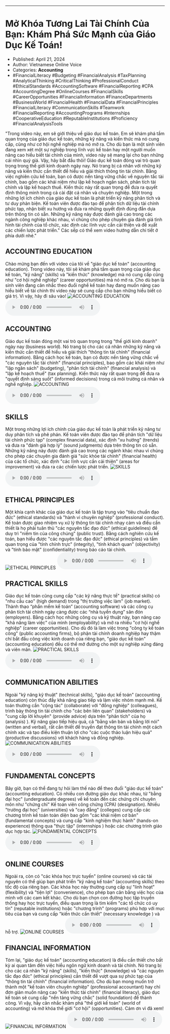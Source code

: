 
---

# Mở Khóa Tương Lai Tài Chính Của Bạn: Khám Phá Sức Mạnh của Giáo Dục Kế Toán!

- Published: April 21, 2024
- Author: Vietnamese Online Voice
- Categories: **Accounting**
- #FinancialLiteracy #Budgeting #FinancialAnalysis #TaxPlanning #AnalyticalThinking #CriticalThinking #ProfessionalConduct #EthicalStandards #AccountingSoftware #FinancialReporting #CPA #AccountingDegree #OnlineCourses #FinancialSkills #CareerOpportunities #FinancialInformation #FinanceDepartments #BusinessWorld #FinancialHealth #FinancialData #FinancialPrinciples #FinancialLiteracy #CommunicationSkills #Teamwork #FinancialReporting #AccountingPrograms #Internships #CooperativeEducation #ReputableInstitutions #Proficiency #FinancialAnalysisTools

"Trong video này, em sẽ giới thiệu về giáo dục kế toán. Em sẽ khám phá tầm quan trọng của giáo dục kế toán, những kỹ năng và kiến thức mà nó cung cấp, cũng như cơ hội nghề nghiệp mà nó mở ra. Cho dù bạn là một sinh viên đang xem xét một sự nghiệp trong lĩnh vực kế toán hay một người muốn nâng cao hiểu biết tài chính của mình, video này sẽ mang lại cho bạn những cái nhìn quý giá. Vậy, hãy bắt đầu thôi! Giáo dục kế toán đóng vai trò quan trọng trong thế giới kinh doanh ngày nay. Nó trang bị cá nhân với những kỹ năng và kiến thức cần thiết để hiểu và giải thích thông tin tài chính. Bằng việc nghiên cứu kế toán, bạn có được nền tảng vững chắc về nguyên tắc tài chính, bao gồm các khái niệm như lập kế hoạch ngân sách, phân tích tài chính và lập kế hoạch thuế. Kiến thức này rất quan trọng để đưa ra quyết định thông minh trong cả cài đặt cá nhân và chuyên nghiệp. Một trong những lợi ích chính của giáo dục kế toán là phát triển kỹ năng phân tích và tư duy phản biện. Kế toán viên được đào tạo để phân tích dữ liệu tài chính phức tạp, nhận biết xu hướng và đưa ra những quyết định đúng đắn dựa trên thông tin có sẵn. Những kỹ năng này được đánh giá cao trong các ngành công nghiệp khác nhau, vì chúng cho phép chuyên gia đánh giá tình hình tài chính của tổ chức, xác định các lĩnh vực cần cải thiện và đề xuất các chiến lược phát triển." Các sếp có thể xem video hướng dẫn chi tiết ở phía dưới nhé."


## ACCOUNTING EDUCATION

Chào mừng bạn đến với video của tôi về "giáo dục kế toán" (accounting education). Trong video này, tôi sẽ khám phá tầm quan trọng của giáo dục kế toán, "kỹ năng" (skills) và "kiến thức" (knowledge) mà nó cung cấp cũng như "cơ hội nghề nghiệp" (career opportunities) mà nó mở ra. Cho dù bạn là sinh viên đang cân nhắc theo đuổi nghề kế toán hay đang muốn nâng cao hiểu biết về tài chính thì video này sẽ cung cấp cho bạn những hiểu biết có giá trị. Vì vậy, hãy đi sâu vào!
![ACCOUNTING EDUCATION](https://http-archiver-apis-production-80.schnworks.com/storage/images/transitions/2024-04-21/transition-1299117076-Montserrat-Bold-512DA8.jpg)
<audio controls>
    <source src="https://http-archiver-apis-production-80.schnworks.com/storage/audio/file-26111260115.mp3" type="audio/mpeg">
</audio>



## ACCOUNTING

Giáo dục kế toán đóng một vai trò quan trọng trong "thế giới kinh doanh" ngày nay (business world). Nó trang bị cho các cá nhân những kỹ năng và kiến ​​thức cần thiết để hiểu và giải thích "thông tin tài chính" (financial information). Bằng cách học kế toán, bạn có được nền tảng vững chắc về "các nguyên tắc tài chính" (financial principles), bao gồm các khái niệm như "lập ngân sách" (budgeting), "phân tích tài chính" (financial analysis) và "lập kế hoạch thuế" (tax planning). Kiến thức này rất quan trọng để đưa ra "quyết định sáng suốt" (informed decisions) trong cả môi trường cá nhân và nghề nghiệp.
![ACCOUNTING](https://http-archiver-apis-production-80.schnworks.com/storage/images/transitions/2024-04-21/transition-8153677939-Montserrat-Black-880E4F.jpg)
<audio controls>
    <source src="https://http-archiver-apis-production-80.schnworks.com/storage/audio/file-14108258706.mp3" type="audio/mpeg">
</audio>



## SKILLS

Một trong những lợi ích chính của giáo dục kế toán là phát triển kỹ năng tư duy phân tích và phê phán. Kế toán viên được đào tạo để phân tích "dữ liệu tài chính phức tạp" (complex financial data), xác định "xu hướng" (trends) và đưa ra "đánh giá hợp lý" (sound judgments) dựa trên thông tin có sẵn. Những kỹ năng này được đánh giá cao trong các ngành khác nhau vì chúng cho phép các chuyên gia đánh giá "sức khỏe tài chính" (financial health) của các tổ chức, xác định "các lĩnh vực cần cải thiện" (areas for improvement) và đưa ra các chiến lược phát triển.
![SKILLS](https://http-archiver-apis-production-80.schnworks.com/storage/images/transitions/2024-04-21/transition--11165951896-Montserrat-Medium-7B1FA2.jpg)
<audio controls>
    <source src="https://http-archiver-apis-production-80.schnworks.com/storage/audio/file-1420165098.mp3" type="audio/mpeg">
</audio>



## ETHICAL PRINCIPLES

Một khía cạnh khác của giáo dục kế toán là tập trung vào "tiêu chuẩn đạo đức" (ethical standards) và "hành vi chuyên nghiệp" (professional conduct). Kế toán được giao nhiệm vụ xử lý thông tin tài chính nhạy cảm và điều cần thiết là họ phải tuân thủ "các nguyên tắc đạo đức" (ethical guidelines) để duy trì "niềm tin của công chúng" (public trust). Bằng cách nghiên cứu kế toán, bạn hiểu được "các nguyên tắc đạo đức" (ethical principles) và tầm quan trọng của "tính chính trực" (integrity), "tính khách quan" (objectivity) và "tính bảo mật" (confidentiality) trong báo cáo tài chính.
![ETHICAL PRINCIPLES](https://http-archiver-apis-production-80.schnworks.com/storage/images/transitions/2024-04-21/transition-33267930873-Montserrat-Black-9C27B0.jpg)
<audio controls>
    <source src="https://http-archiver-apis-production-80.schnworks.com/storage/audio/file-28514204288.mp3" type="audio/mpeg">
</audio>



## PRACTICAL SKILLS

Giáo dục kế toán cũng cung cấp "các kỹ năng thực tế" (practical skills) có "nhu cầu cao" (high demand) trong "thị trường việc làm" (job market). Thành thạo “phần mềm kế toán” (accounting software) và các công cụ phân tích tài chính ngày càng được các “nhà tuyển dụng” săn đón (employers). Bằng cách học những công cụ và kỹ thuật này, bạn nâng cao "khả năng làm việc" của mình (employability) và mở ra nhiều "cơ hội nghề nghiệp" (career opportunities). Cho dù đó là làm việc trong "công ty kế toán công" (public accounting firms), bộ phận tài chính doanh nghiệp hay thậm chí bắt đầu công việc kinh doanh của riêng bạn, "giáo dục kế toán" (accounting education) đều có thể mở đường cho một sự nghiệp xứng đáng và viên mãn.
![PRACTICAL SKILLS](https://http-archiver-apis-production-80.schnworks.com/storage/images/transitions/2024-04-21/transition--33116226207-Montserrat-Bold-7B1FA2.jpg)
<audio controls>
    <source src="https://http-archiver-apis-production-80.schnworks.com/storage/audio/file-43539770444.mp3" type="audio/mpeg">
</audio>



## COMMUNICATION ABILITIES

Ngoài "kỹ năng kỹ thuật" (technical skills), "giáo dục kế toán" (accounting education) còn thúc đẩy khả năng giao tiếp và làm việc nhóm mạnh mẽ. Kế toán thường cần "cộng tác" (collaborate) với "đồng nghiệp" (colleagues), trình bày thông tin tài chính cho "các bên liên quan" (stakeholders) và "cung cấp lời khuyên" (provide advice) dựa trên "phân tích" của họ (analysis) ). Kỹ năng giao tiếp hiệu quả, cả "bằng văn bản và bằng lời nói" (written and verbal), rất cần thiết để truyền đạt thông tin tài chính một cách chính xác và tạo điều kiện thuận lợi cho "các cuộc thảo luận hiệu quả" (productive discussions) với khách hàng và đồng nghiệp.
![COMMUNICATION ABILITIES](https://http-archiver-apis-production-80.schnworks.com/storage/images/transitions/2024-04-21/transition--46788894047-Montserrat-ExtraBold-9C27B0.jpg)
<audio controls>
    <source src="https://http-archiver-apis-production-80.schnworks.com/storage/audio/file-6502775579.mp3" type="audio/mpeg">
</audio>



## FUNDAMENTAL CONCEPTS

Bây giờ, bạn có thể đang tự hỏi làm thế nào để theo đuổi "giáo dục kế toán" (accounting education). Có nhiều con đường giáo dục khác nhau, từ "bằng đại học" (undergraduate degrees) về kế toán đến các chứng chỉ chuyên môn như "chứng chỉ" Kế toán viên công chứng (CPA) (designation). Nhiều "trường đại học" (universities) và "cao đẳng" (colleges) cung cấp các chương trình kế toán toàn diện bao gồm "các khái niệm cơ bản" (fundamental concepts) và cung cấp "kinh nghiệm thực hành" (hands-on experience) thông qua "thực tập" (internships ) hoặc các chương trình giáo dục hợp tác.
![FUNDAMENTAL CONCEPTS](https://http-archiver-apis-production-80.schnworks.com/storage/images/transitions/2024-04-21/transition--24324596810-Montserrat-Bold-880E4F.jpg)
<audio controls>
    <source src="https://http-archiver-apis-production-80.schnworks.com/storage/audio/file-1013261963.mp3" type="audio/mpeg">
</audio>



## ONLINE COURSES

Ngoài ra, còn có "các khóa học trực tuyến" (online courses) và các tài nguyên có thể giúp bạn phát triển "kỹ năng kế toán" (accounting skills) theo tốc độ của riêng bạn. Các khóa học này thường cung cấp sự "linh hoạt" (flexibility) và "tiện lợi" (convenience), cho phép bạn cân bằng việc học của mình với các cam kết khác. Cho dù bạn chọn con đường học tập truyền thống hay học trực tuyến, điều quan trọng là tìm kiếm "các tổ chức có uy tín" (reputable institutions) hoặc "chương trình" (programs) phù hợp với mục tiêu của bạn và cung cấp "kiến thức cần thiết" (necessary knowledge ) và hỗ trợ.
![ONLINE COURSES](https://http-archiver-apis-production-80.schnworks.com/storage/images/transitions/2024-04-21/transition-28945191705-Montserrat-SemiBold-1A237E.jpg)
<audio controls>
    <source src="https://http-archiver-apis-production-80.schnworks.com/storage/audio/file-65942413299.mp3" type="audio/mpeg">
</audio>



## FINANCIAL INFORMATION

Tóm lại, "giáo dục kế toán" (accounting education) là điều cần thiết cho bất kỳ ai quan tâm đến việc hiểu ngôn ngữ kinh doanh và tài chính. Nó trang bị cho các cá nhân "kỹ năng" (skills), "kiến thức" (knowledge) và "các nguyên tắc đạo đức" (ethical principles) cần thiết để vượt qua sự phức tạp của "thông tin tài chính" (financial information). Cho dù bạn mong muốn trở thành một "kế toán viên chuyên nghiệp" (professional accountant) hay chỉ đơn giản muốn nâng cao "kiến thức tài chính" (financial literacy), giáo dục kế toán sẽ cung cấp "nền tảng vững chắc" (solid foundation) để thành công. Vì vậy, hãy cân nhắc khám phá "thế giới kế toán" (world of accounting) và mở khóa thế giới "cơ hội" (opportunities). Cảm ơn vì đã xem!
![FINANCIAL INFORMATION](https://http-archiver-apis-production-80.schnworks.com/storage/images/transitions/2024-04-21/transition-3267270506-Montserrat-Bold-4A148C.jpg)
<audio controls>
    <source src="https://http-archiver-apis-production-80.schnworks.com/storage/audio/file-54963259198.mp3" type="audio/mpeg">
</audio>

